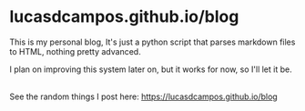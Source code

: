 # lucasdcampos.github.io/blog

This is my personal blog, It's just a python script that parses markdown files to HTML, nothing pretty advanced.

I plan on improving this system later on, but it works for now, so I'll let it be.

<br>
See the random things I post here: <a href="https://lucasdcampos.github.io/blog" target="_blank">https://lucasdcampos.github.io/blog</a>
